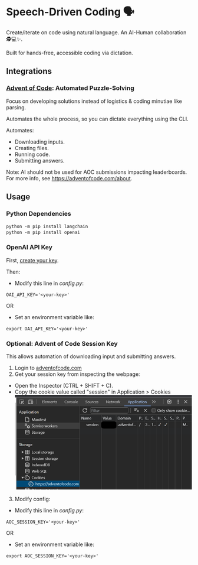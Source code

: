 # Speech-Driven Coding 🗣️
Create/iterate on code using natural language. An AI-Human collaboration 🕵️💻✨.

Built for hands-free, accessible coding via dictation.

## Integrations

### [Advent of Code](https://adventofcode.com): Automated Puzzle-Solving
Focus on developing solutions instead of logistics & coding minutiae like parsing.

Automates the whole process, so you can dictate everything using the CLI.

Automates:
- Downloading inputs.
- Creating files.
- Running code.
- Submitting answers.

Note: AI should not be used for AOC submissions impacting leaderboards. For more info, see https://adventofcode.com/about.

## Usage
### Python Dependencies
```
python -m pip install langchain
python -m pip install openai
```

### OpenAI API Key
First, [create your key](https://platform.openai.com/api-keys).

Then:

- Modify this line in *config.py*:
```
OAI_API_KEY='<your-key>'
```

OR

- Set an environment variable like:
```
export OAI_API_KEY='<your-key>'
```

### Optional: Advent of Code Session Key
This allows automation of downloading input and submitting answers.

1. Login to [adventofcode.com](https://adventofcode.com)
2. Get your session key from inspecting the webpage:
- Open the Inspector (CTRL + SHIFT + C).
- Copy the cookie value called "session" in Application > Cookies
![cookie-location](images/cookie.png)

3. Modify config:
- Modify this line in *config.py*:
```
AOC_SESSION_KEY='<your-key>'
```

OR

- Set an environment variable like:
```
export AOC_SESSION_KEY='<your-key>'
```

